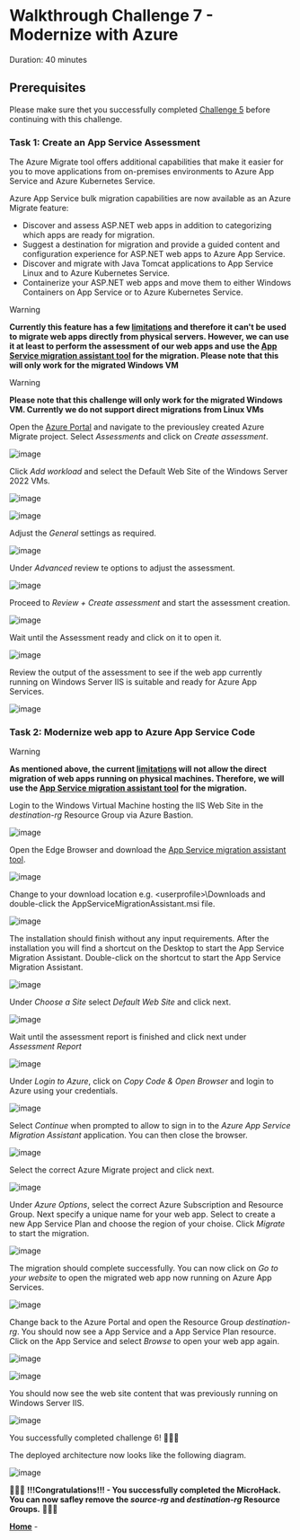 # Walkthrough Challenge 7 - Modernize with Azure

Duration: 40 minutes

## Prerequisites

Please make sure thet you successfully completed [Challenge 5](../challenge-5/solution.md) before continuing with this challenge.

### **Task 1: Create an App Service Assessment**

The Azure Migrate tool offers additional capabilities that make it easier for you to move applications from on-premises environments to Azure App Service and Azure Kubernetes Service.

Azure App Service bulk migration capabilities are now available as an Azure Migrate feature:

* Discover and assess ASP.NET web apps in addition to categorizing which apps are ready for migration.
* Suggest a destination for migration and provide a guided content and configuration experience for ASP.NET web apps to Azure App Service.
* Discover and migrate with Java Tomcat applications to App Service Linux and to Azure Kubernetes Service.
* Containerize your ASP.NET web apps and move them to either Windows Containers on App Service or to Azure Kubernetes Service.

> [!WARNING]
> **Currently this feature has a few [limitations](https://learn.microsoft.com/en-us/azure/migrate/concepts-migration-webapps#limitations) and therefore it can't be used to migrate web apps directly from physical servers. However, we can use it at least to perform the assessment of our web apps and use the [App Service migration assistant tool](https://learn.microsoft.com/en-us/azure/app-service/app-service-asp-net-migration) for the migration. Please note that this will only work for the migrated Windows VM**

> [!WARNING]
> **Please note that this challenge will only work for the migrated Windows VM. Currently we do not support direct migrations from Linux VMs**

Open the [Azure Portal](https://portal.azure.com) and navigate to the previousley created Azure Migrate project. Select *Assessments* and click on *Create assessment*.

![image](./img/appservice1.png)

Click *Add workload* and select the Default Web Site of the Windows Server 2022 VMs.

![image](./img/appservice2-0.png)

![image](./img/appservice2-1.png)

Adjust the *General* settings as required.

![image](./img/appservice3.png)

Under *Advanced* review te options to adjust the assessment.

![image](./img/appservice4.png)

Proceed to *Review + Create assessment* and start the assessment creation.

![image](./img/appservice5.png)

Wait until the Assessment ready and click on it to open it.

![image](./img/appservice6.png)

Review the output of the assessment to see if the web app currently running on Windows Server IIS is suitable and ready for Azure App Services.

![image](./img/appservice7.png)

### **Task 2: Modernize web app to Azure App Service Code**

> [!WARNING]
> **As mentioned above, the current [limitations](https://learn.microsoft.com/en-us/azure/migrate/concepts-migration-webapps#limitations) will not allow the direct migration of web apps running on physical machines. Therefore, we will use the [App Service migration assistant tool](https://learn.microsoft.com/en-us/azure/app-service/app-service-asp-net-migration) for the migration.**


Login to the Windows Virtual Machine hosting the IIS Web Site in the *destination-rg* Resource Group via Azure Bastion.

![image](./img/modernize1.png)

Open the Edge Browser and download the [App Service migration assistant tool](https://appmigration.microsoft.com/api/download/windowspreview/AppServiceMigrationAssistant.msi).

![image](./img/modernize2.png)

Change to your download location e.g. \<userprofile\>\\Downloads and double-click the AppServiceMigrationAssistant.msi file.

![image](./img/modernize4.png)

The installation should finish without any input requirements. After the installation you will find a shortcut on the Desktop to start the App Service Migration Assistant. Double-click on the shortcut to start the App Service Migration Assistant.

![image](./img/modernize5.png)

Under *Choose a Site* select *Default Web Site* and click next.

![image](./img/modernize6.png)

Wait until the assessment report is finished and click next under *Assessment Report*

![image](./img/modernize7.png)

Under *Login to Azure*, click on *Copy Code & Open Browser* and login to Azure using your credentials.

![image](./img/modernize8.png)

Select *Continue* when prompted to allow to sign in to the *Azure App Service Migration Assistant* application. You can then close the browser.

![image](./img/modernize9.png)

Select the correct Azure Migrate project and click next.

![image](./img/modernize10.png)

Under *Azure Options*, select the correct Azure Subscription and Resource Group. Next specify a unique name for your web app. Select to create a new App Service Plan and choose the region of your choise. Click *Migrate* to start the migration.

![image](./img/modernize11.png)

The migration should complete successfully. You can now click on *Go to your website* to open the migrated web app now running on Azure App Services.

![image](./img/modernize12.png)

Change back to the Azure Portal and open the Resource Group *destination-rg*. You should now see a App Service and a App Service Plan resource. Click on the App Service and select *Browse* to open your web app again.

![image](./img/modernize13.png)

![image](./img/modernize13-1.png)

You should now see the web site content that was previously running on Windows Server IIS.

![image](./img/modernize14.png)

You successfully completed challenge 6! 🚀🚀🚀

The deployed architecture now looks like the following diagram.

![image](./img/Challenge-complete.jpg)

🚀🚀🚀 **!!!Congratulations!!! - You successfully completed the MicroHack. You can now safley remove the *source-rg* and *destination-rg* Resource Groups.** 🚀🚀🚀

 **[Home](../../Readme.md)** -